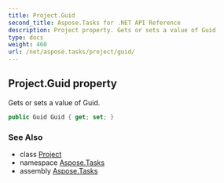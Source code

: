 ```yaml
---
title: Project.Guid
second_title: Aspose.Tasks for .NET API Reference
description: Project property. Gets or sets a value of Guid
type: docs
weight: 460
url: /net/aspose.tasks/project/guid/
---
```

## Project.Guid property

Gets or sets a value of Guid.

```csharp
public Guid Guid { get; set; }
```

### See Also

* class [Project](../)
* namespace [Aspose.Tasks](../../project/)
* assembly [Aspose.Tasks](../../../)


